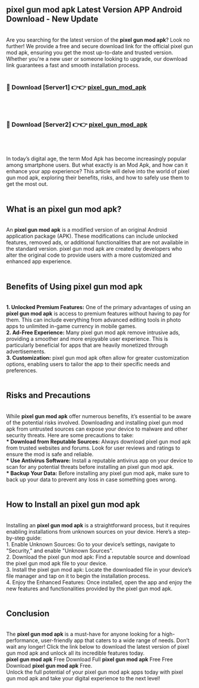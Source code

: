## pixel gun mod apk Latest Version APP Android Download - New Update
<br>
Are you searching for the latest version of the <strong>pixel gun mod apk</strong>? Look no further! We provide a free and secure download link for the official pixel gun mod apk, ensuring you get the most up-to-date and trusted version. Whether you're a new user or someone looking to upgrade, our download link guarantees a fast and smooth installation process.
<br>
<br>
<h3>🔴 Download [Server1] 👉👉 <a href="https://modyolo.store/pixel+gun+mod+apk">pixel_gun_mod_apk</a></h3><br>
<br>
<h3>🔴 Download [Server2] 👉👉 <a href="https://modyolo.store/pixel+gun+mod+apk">pixel_gun_mod_apk</a></h3><br>
<br>
<br>
In today’s digital age, the term Mod Apk has become increasingly popular among smartphone users. But what exactly is an Mod Apk, and how can it enhance your app experience? This article will delve into the world of pixel gun mod apk, exploring their benefits, risks, and how to safely use them to get the most out.
<br>
<br>
<h2>What is an pixel gun mod apk?</h2>
<br>
An <strong>pixel gun mod apk</strong> is a modified version of an original Android application package (APK). These modifications can include unlocked features, removed ads, or additional functionalities that are not available in the standard version. pixel gun mod apk are created by developers who alter the original code to provide users with a more customized and enhanced app experience.
<br>
<br>
<h2>Benefits of Using pixel gun mod apk</h2>
<br>
<strong> 1. Unlocked Premium Features:</strong> One of the primary advantages of using an <strong>pixel gun mod apk</strong> is access to premium features without having to pay for them. This can include everything from advanced editing tools in photo apps to unlimited in-game currency in mobile games.
<br>
<strong> 2. Ad-Free Experience:</strong> Many pixel gun mod apk remove intrusive ads, providing a smoother and more enjoyable user experience. This is particularly beneficial for apps that are heavily monetized through advertisements.
<br>
<strong> 3. Customization:</strong> pixel gun mod apk often allow for greater customization options, enabling users to tailor the app to their specific needs and preferences.
<br>
<br>
<h2>Risks and Precautions</h2>
<br>
While <strong>pixel gun mod apk</strong> offer numerous benefits, it’s essential to be aware of the potential risks involved. Downloading and installing pixel gun mod apk from untrusted sources can expose your device to malware and other security threats. Here are some precautions to take:
<br>
<strong> * Download from Reputable Sources:</strong> Always download pixel gun mod apk from trusted websites and forums. Look for user reviews and ratings to ensure the mod is safe and reliable.
<br>
<strong> * Use Antivirus Software:</strong> Install a reputable antivirus app on your device to scan for any potential threats before installing an pixel gun mod apk.
<br>
<strong> * Backup Your Data:</strong> Before installing any pixel gun mod apk, make sure to back up your data to prevent any loss in case something goes wrong.
<br>
<br>
<h2>How to Install an pixel gun mod apk</h2>
<br>
Installing an <strong>pixel gun mod apk</strong> is a straightforward process, but it requires enabling installations from unknown sources on your device. Here’s a step-by-step guide:
<br>
 1. Enable Unknown Sources: Go to your device’s settings, navigate to "Security," and enable "Unknown Sources".
<br>
 2. Download the pixel gun mod apk: Find a reputable source and download the pixel gun mod apk file to your device.
<br>
 3. Install the pixel gun mod apk: Locate the downloaded file in your device’s file manager and tap on it to begin the installation process.
<br>
 4. Enjoy the Enhanced Features: Once installed, open the app and enjoy the new features and functionalities provided by the pixel gun mod apk.
<br>
<br>
<h2><strong>Conclusion</strong></h2>
<br>
The <strong>pixel gun mod apk</strong> is a must-have for anyone looking for a high-performance, user-friendly app that caters to a wide range of needs. Don’t wait any longer! Click the link below to download the latest version of pixel gun mod apk and unlock all its incredible features today.
<br>
<strong>pixel gun mod apk</strong> Free Download Full <strong>pixel gun mod apk</strong> Free Free Download <strong>pixel gun mod apk</strong> Free.
<br>
Unlock the full potential of your pixel gun mod apk apps today with pixel gun mod apk and take your digital experience to the next level!